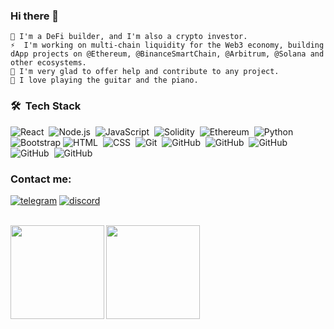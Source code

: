 ### Hi there 👋

`🔭 I'm a DeFi builder, and I'm also a crypto investor.`<br />
`⚡  I'm working on multi-chain liquidity for the Web3 economy, building dApp projects on @Ethereum, @BinanceSmartChain, @Arbitrum, @Solana and other ecosystems.`<br />
`🤔 I'm very glad to offer help and contribute to any project.`<br />
`💬 I love playing the guitar and the piano.`<br />

### 🛠 &nbsp;Tech Stack
![React](https://img.shields.io/badge/-React-05122A?style=flat&logo=react)&nbsp;
![Node.js](https://img.shields.io/badge/-Node.js-05122A?style=flat&logo=node.js)&nbsp;
![JavaScript](https://img.shields.io/badge/-JavaScript-05122A?style=flat&logo=javascript)&nbsp;
![Solidity](https://img.shields.io/badge/-Solidity-05122A?style=flat&logo=solidity)&nbsp;
![Ethereum](https://img.shields.io/badge/-Ethereum-05122A?style=flat&logo=ethereum)&nbsp;
![Python](https://img.shields.io/badge/-Python-05122A?style=flat&logo=python)&nbsp;
![Bootstrap](https://img.shields.io/badge/-Bootstrap-05122A?style=flat&logo=bootstrap&logoColor=563D7C)
![HTML](https://img.shields.io/badge/-HTML-05122A?style=flat&logo=HTML5)&nbsp;
![CSS](https://img.shields.io/badge/-CSS-05122A?style=flat&logo=CSS3&logoColor=1572B6)&nbsp;
![Git](https://img.shields.io/badge/-Git-05122A?style=flat&logo=git)&nbsp;
![GitHub](https://img.shields.io/badge/-GitHub-05122A?style=flat&logo=github)&nbsp;
![GitHub](https://img.shields.io/badge/-Swift-05122A?style=flat&logo=swift)&nbsp;
![GitHub](https://img.shields.io/badge/-Nextjs-05122A?style=flat&logo=nextjs)&nbsp;
![GitHub](https://img.shields.io/badge/-Nestjs-05122A?style=flat&logo=nestjs)&nbsp;
![GitHub](https://img.shields.io/badge/-postgresql-05122A?style=flat&logo=postgresql)&nbsp;
<br />

### Contact me: 

[![telegram](https://user-images.githubusercontent.com/23559697/168880880-31e2979b-c077-4dbb-9c89-40e39e657080.png)](https://t.me/mitsori)
[![discord](https://user-images.githubusercontent.com/23559697/168879714-bf64acf3-48c9-4c8c-8507-fbbb7bf07481.png)](https://discordapp.com/users/546871072339918861)

<br />
<div wudth="100%">
<img align="left" height="150px" src="https://github-readme-stats.vercel.app/api?username=dlpigpen&show_icons=true&theme=merko&count_private=true" />
<img align="left" height="150px" src="https://github-readme-stats.vercel.app/api/top-langs/?username=dlpigpen&layout=compact&theme=monokai&count_private=true">
</div>
<br />
